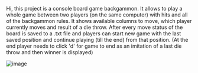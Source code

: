 Hi, this project is a console board game backgammon.
It allows to play a whole game between two players (on the same computer) with hits and all of the backgammon rules.
It shows available columns to move, which player currently moves and result of a die throw.
After every move status of the board is saved to a .txt file and players can start new game with the last saved position and continue playing (till the end) from that position.
(At the end player needs to click 'd' for game to end as an imitation of a last die throw and then winner is displayed)


![image](https://github.com/KacperPietka/Backgammon/assets/103852985/aae3553b-0be1-4239-a744-f3db7ce30ce6)
